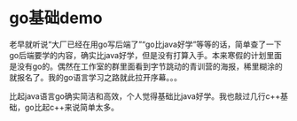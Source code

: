 # go基础demo

  老早就听说“大厂已经在用go写后端了”“go比java好学”等等的话，简单查了一下go后端要学的内容，确实比java好学，但是没有打算入手。本来寒假的计划里面是没有go的。偶然在工作室的群里面看到字节跳动的青训营的海报，稀里糊涂的就报名了。我的go语言学习之路就此拉开序幕。。。

  比起java语言go确实简洁和高效，个人觉得基础比java好学。我也敲过几行c++基础，go比起c++来说简单太多。

